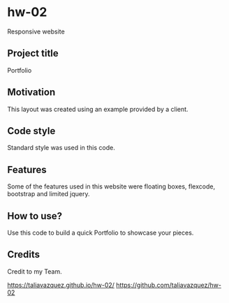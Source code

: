 
# hw-02
Responsive website
## Project title
Portfolio

## Motivation
This layout was created using an example provided by a client.

## Code style
Standard style was used in this code. 

## Features
Some of the features used in this website were floating boxes, flexcode, bootstrap and limited jquery.

## How to use?
Use this code to build a quick Portfolio to showcase your pieces.

## Credits
Credit to my Team.



https://taliavazquez.github.io/hw-02/
https://github.com/taliavazquez/hw-02
